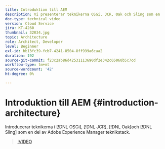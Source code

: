 ```yaml
---
title: Introduktion till AEM
description: Vi presenterar teknikerna OSGi, JCR, Oak och Sling som en del av Adobe Experience Manager teknikstack.
doc-type: technical video
version: Cloud Service
jira: KT-4260
thumbnail: 32034.jpg
topic: Architecture
role: Architect, Developer
level: Beginner
exl-id: bb13fc39-fcb7-4241-8504-8ff999a6caa2
duration: 192
source-git-commit: f23c2ab86d42531113690df2e342c65060b5c7cd
workflow-type: tm+mt
source-wordcount: '42'
ht-degree: 0%

---
```


# Introduktion till AEM {#introduction-architecture}

Introducerar teknikerna i [!DNL OSGi], [!DNL JCR], [!DNL Oak]och [!DNL Sling] som en del av Adobe Experience Manager teknikstack.

>[!VIDEO](https://video.tv.adobe.com/v/32034?quality=12&learn=on)

